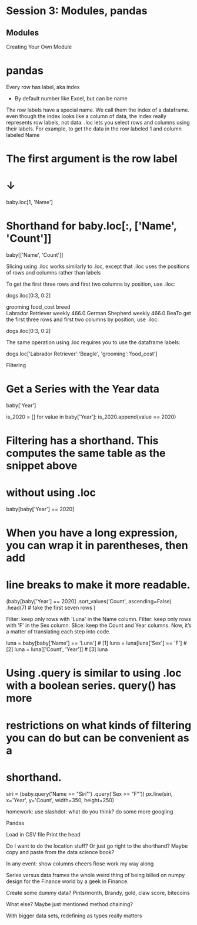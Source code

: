 # Session 3: Modules, pandas

 ## Modules

Creating Your Own Module


# pandas

Every row has label, aka index
- By default number like Excel, but can be  name 



The row labels have a special name. We call them the index of a dataframe. even though the index looks like a column of data, the index really represents row labels, not data. 
.loc lets you select rows and columns using their labels. For example, to get the data in the row labeled 1 and column labeled Name
#        The first argument is the row label
#        ↓
baby.loc[1, 'Name']

# Shorthand for baby.loc[:, ['Name', 'Count']]
baby[['Name', 'Count']]


Slicing using .iloc works similarly to .loc, except that .iloc uses the positions of rows and columns rather than labels

To get the first three rows and first two columns by position, use .iloc:

dogs.iloc[0:3, 0:2]

grooming	food_cost
breed		
Labrador Retriever	weekly	466.0
German Shepherd	weekly	466.0
BeaTo get the first three rows and first two columns by position, use .iloc:

dogs.iloc[0:3, 0:2]

The same operation using .loc requires you to use the dataframe labels:

dogs.loc['Labrador Retriever':'Beagle', 'grooming':'food_cost']

Filtering 

# Get a Series with the Year data
baby['Year']

is_2020 = []
for value in baby['Year']:
    is_2020.append(value == 2020)
    
# Filtering has a shorthand. This computes the same table as the snippet above
# without using .loc
baby[baby['Year'] == 2020]

# When you have a long expression, you can wrap it in parentheses, then add
# line breaks to make it more readable.
(baby[baby['Year'] == 2020]
 .sort_values('Count', ascending=False)
 .head(7) # take the first seven rows
)


Filter: keep only rows with 'Luna' in the Name column.
Filter: keep only rows with 'F' in the Sex column.
Slice: keep the Count and Year columns.
Now, it’s a matter of translating each step into code.

luna = baby[baby['Name'] == 'Luna'] # [1]
luna = luna[luna['Sex'] == 'F']     # [2]
luna = luna[['Count', 'Year']]      # [3]
luna

# Using .query is similar to using .loc with a boolean series. query() has more
# restrictions on what kinds of filtering you can do but can be convenient as a
# shorthand. 
siri = (baby.query('Name == "Siri"')
        .query('Sex == "F"'))
px.line(siri, x='Year', y='Count', width=350, height=250)


homework:
use slashdot:  what do you think?
do some more googling






Pandas

Load in CSV file
Print the head

Do I want to do the location stuff?
Or just go right to the shorthand?
Maybe copy and paste from the data science book?

In any event:
show columns
cheers Rose
work my way along

Series versus data frames
the whole weird thing of being billed on numpy
design for the Finance world by a geek in Finance.

Create some dummy data?
Pints/month, Brandy, gold, claw score, bitecoins

What else? Maybe just mentioned method chaining?

With bigger data sets, redefining as types really matters

